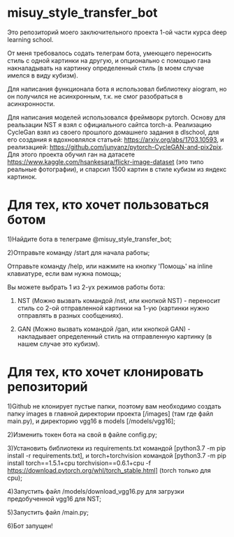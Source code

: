 # misuy_style_transfer_bot
Это репозиторий моего заключительного проекта 1-ой части курса deep learning school.

От меня требовалось содать телеграм бота, умеющего переносить стиль с одной картинки на другую, и опционально с помощью гана накналадывать на картинку определенный стиль (в моем случае имелся в виду кубизм).

Для написания функционала бота я использовал библиотеку aiogram, но он получился не асинхронным, т.к. не смог разобраться в асинхронности.

Для написания моделей использовался фреймворк pytorch. Основу для реальзации NST я взял с официального сайтса torch-а. Реализацию CycleGan взял из своего прошлого домашнего задания в dlschool, для его создания я вдохновлялся статьей: https://arxiv.org/abs/1703.10593, и реализацией: https://github.com/junyanz/pytorch-CycleGAN-and-pix2pix. Для этого проекта обучил ган на датасете https://www.kaggle.com/hsankesara/flickr-image-dataset (это типо реальные фотографии), и спарсил 1500 картин в стиле кубизм из яндекс картинок.

# Для тех, кто хочет пользоваться ботом
1)Найдите бота в телеграме @misuy_style_transfer_bot;

2)Отправьте команду /start для начала работы;

Отправьте команду /help, или нажмите на кнопку 'Помощь' на inline клавиатуре, если вам нужна помощь;

Вы можете выбрать 1 из 2-ух режимов работы бота:

1. NST (Можно вызвать командой /nst, или кнопкой NST) - переносит стиль со 2-ой отправленной картинки на 1-ую (картинки нужно отправлять в разных сообщениях).

2. GAN (Можно вызвать командой /gan, или кнопкой GAN) - накладывает определенный стиль на отправленную картинку (в нашем случае это кубизм).

# Для тех, кто хочет клонировать репозиторий
1)Github не клонирует пустые папки, поэтому вам необходимо создать папку images в главной директории проекта [/images] (там где файл main.py), и директорию vgg16 в models [/models/vgg16];

2)Изменить токен бота на свой в файле config.py;

3)Установить библиотеки из requirements.txt командой [python3.7 -m pip install -r requirements.txt], и torch+torchvision командой [python3.7 -m pip install torch==1.5.1+cpu torchvision==0.6.1+cpu -f https://download.pytorch.org/whl/torch_stable.html] (torch только для сpu);

4)Запустить файл /models/download_vgg16.py для загрузки предобученной vgg16 для NST;

5)Запустить файл /main.py;

6)Бот запущен!
